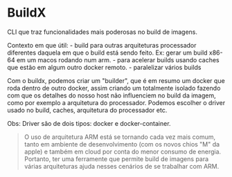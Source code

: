 # BuildX
CLI que traz funcionalidades mais poderosas no build de imagens.

Contexto em que útil:
    - build para outras arquiteturas processador diferentes daquela em que o build está sendo feito. Ex: gerar um build x86-64 em um macos rodando num arm.
    - para acelerar builds usando caches que estão em algum outro docker remoto.
    - paralelizar vários builds

Com o buildx, podemos criar um "builder", que é em resumo um docker que roda dentro de outro docker, assim criando um totalmente isolado fazendo com que os detalhes do nosso host não influenciem no build da imagem, como por exemplo a arquitetura do processador. Podemos escolher o driver usado no build, caches, arquitetura do processador etc.

Obs: Driver são de dois tipos: docker e docker-container.


>O uso de arquitetura ARM está se tornando cada vez mais comum, tanto em ambiente de desenvolvimento (com os novos chios "M" da apple) e também em cloud por conta do menor consumo de energia. Portanto, ter uma ferramente que permite build de imagens para várias arquiteturas ajuda nesses cenários de se trabalhar com ARM.




